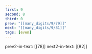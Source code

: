 ```yaml
---
first: 9
second: 8
third: 0
prev: "[[many_digits/9/79]]"
next: "[[many_digits/9/81]]"
tags: [even]
---
```

prev2-in-text: [[78]]
next2-in-text: [[82]]
